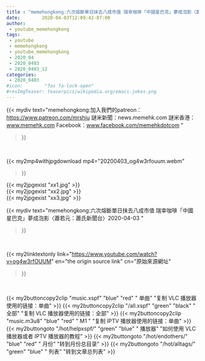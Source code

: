 ```yaml
---
title : "memehongkong:六次熔斷單日抹去八成市值 瑞幸咖啡「中國星巴克」夢成泡影〈蕭若元：蕭氏新聞台〉2020-04-03 "
date:        2020-04-03T12:09:42-07:00
author:
 - youtube_memehongkong
tags:
 - youtube
 - memehongkong
 - youtube_memehongkong
 - 2020_04
 - 2020_0403
 - 2020_0403_12
categories:
 - 2020_0403
#icon:        "fas fa-lock-open"
#resImgTeaser: teaserpics/wikipedia.org/emacs-jokes.png
---
```







{{< mydiv text="memehongkong:加入我們的patreon：https://www.patreon.com/mrshiu 謎米新聞：news.memehk.com 謎米香港： www.memehk.com Facebook：www.facebook.com/memehkdotcom "
>}}
<br>


{{< my2mp4withjpgdownload mp4="20200403_og4w3rfouum.webm"
>}}

{{< my2jpgexist "xx1.jpg" >}}<br>
{{< my2jpgexist "xx2.jpg" >}}<br>
{{< my2jpgexist "xx3.jpg" >}}<br>



{{< mydiv text="memehongkong:六次熔斷單日抹去八成市值 瑞幸咖啡「中國星巴克」夢成泡影〈蕭若元：蕭氏新聞台〉2020-04-03 "
>}}
<br>

{{< my2linktextonly link="https://www.youtube.com/watch?v=og4w3rfOUUM"
en="the origin source link" cn="原始來源網址"
>}}


<br>


{{< my2buttoncopy2clip "music.xspf"        "blue"   "red"    " 单曲"  "复制 VLC 播放器使用的链接：单曲" >}} {{< my2buttoncopy2clip "/all.xspf"         "green"  "black"  " 全部"  "复制 VLC 播放器使用的链接：全部" >}} {{< my2buttoncopy2clip "music.m3u8"        "blue"   "red"    " M1 "    "复制 IPTV 播放器使用的链接：单曲" >}} {{< my2buttongoto      "/hot/helpxspf/"    "green"  "blue"   " 播放器" "如何使用 VLC 播放器或者 IPTV 播放器的教程" >}} {{< my2buttongoto      "/hot/endothers/"   "blue"   "red"    " 月份"   "转到月份总目录" >}} {{< my2buttongoto      "/hot/alltags/"     "green"  "blue"   " 列表"   "转到文章总列表" >}} 
